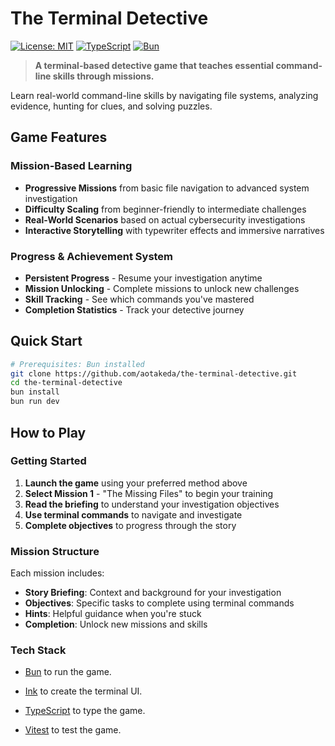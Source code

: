 # The Terminal Detective

[![License: MIT](https://img.shields.io/badge/License-MIT-yellow.svg)](https://opensource.org/licenses/MIT)
[![TypeScript](https://img.shields.io/badge/TypeScript-007ACC?logo=typescript&logoColor=white)](https://typescriptlang.org/)
[![Bun](https://img.shields.io/badge/Bun-000000?logo=bun&logoColor=white)](https://bun.sh/)

> **A terminal-based detective game that teaches essential command-line skills through missions.**

Learn real-world command-line skills by navigating file systems, analyzing evidence, hunting for clues, and solving puzzles.

## Game Features

### **Mission-Based Learning**

- **Progressive Missions** from basic file navigation to advanced system investigation
- **Difficulty Scaling** from beginner-friendly to intermediate challenges
- **Real-World Scenarios** based on actual cybersecurity investigations
- **Interactive Storytelling** with typewriter effects and immersive narratives

### **Progress & Achievement System**

- **Persistent Progress** - Resume your investigation anytime
- **Mission Unlocking** - Complete missions to unlock new challenges
- **Skill Tracking** - See which commands you've mastered
- **Completion Statistics** - Track your detective journey

## Quick Start

```bash
# Prerequisites: Bun installed
git clone https://github.com/aotakeda/the-terminal-detective.git
cd the-terminal-detective
bun install
bun run dev
```

## How to Play

### **Getting Started**

1. **Launch the game** using your preferred method above
2. **Select Mission 1** - "The Missing Files" to begin your training
3. **Read the briefing** to understand your investigation objectives
4. **Use terminal commands** to navigate and investigate
5. **Complete objectives** to progress through the story

### **Mission Structure**

Each mission includes:

- **Story Briefing**: Context and background for your investigation
- **Objectives**: Specific tasks to complete using terminal commands
- **Hints**: Helpful guidance when you're stuck
- **Completion**: Unlock new missions and skills

### Tech Stack

- [Bun](https://bun.sh/) to run the game.

- [Ink](https://github.com/vadimdemedes/ink) to create the terminal UI.

- [TypeScript](https://www.typescriptlang.org/) to type the game.

- [Vitest](https://vitest.dev/) to test the game.
